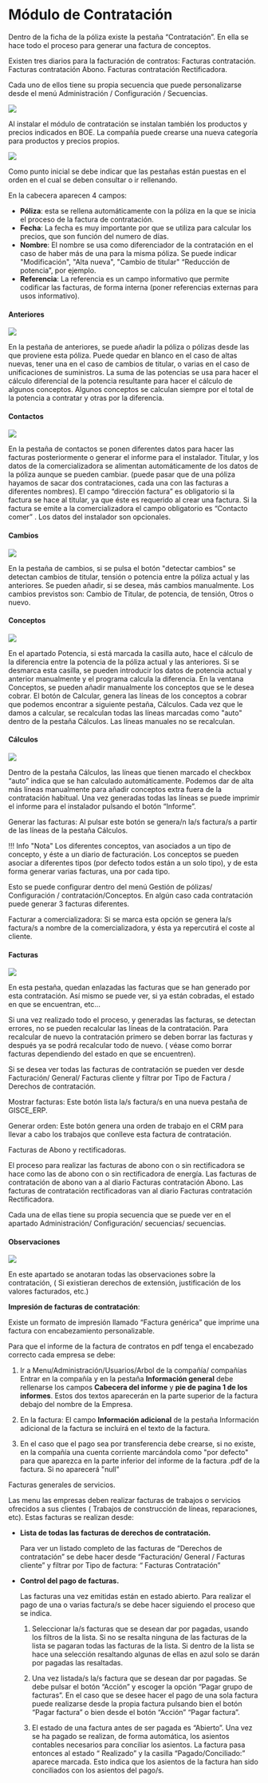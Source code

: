# Módulo de Contratación

Dentro de la ficha de la póliza existe la pestaña “Contratación”. En ella se hace todo el proceso para generar una factura de conceptos.

Existen tres diarios para la facturación de contratos:
Facturas contratación.
Facturas contratación Abono.
Facturas contratación Rectificadora.

Cada uno de ellos tiene su propia secuencia que puede personalizarse desde el menú Administración / Configuración / Secuencias.

![](_static/facturacion_contratacion/1.png)

Al instalar el módulo de contratación se instalan también los productos y precios indicados en BOE. La compañía puede crearse una nueva categoría para productos y precios propios.

![](_static/facturacion_contratacion/2.png)

Como punto inicial se debe indicar que las pestañas están puestas en el orden en el cual se deben consultar o ir rellenando.

En la cabecera aparecen 4 campos:

* **Póliza**: esta se rellena automáticamente con la póliza en la que se inicia el proceso de la factura de contratación.
* **Fecha**: La fecha es muy importante por que se utiliza para calcular los precios, que son función del numero de días.
* **Nombre**: El nombre se usa como diferenciador de la contratación en el caso de haber más de una para la misma póliza. Se puede indicar "Modificación", "Alta nueva", "Cambio de titular" “Reducción de potencia”, por ejemplo.
* **Referencia**: La referencia es un campo informativo que permite codificar las facturas, de forma interna (poner referencias externas para usos informativo).


#### Anteriores

![](_static/facturacion_contratacion/3.png)

En la pestaña de anteriores, se puede añadir la póliza o pólizas desde las que proviene esta póliza. Puede quedar en blanco en el caso de altas nuevas, tener una en el caso de cambios de titular, o varias en el caso de unificaciones de suministros.
La suma de las potencias se usa para hacer el cálculo diferencial de la potencia resultante para hacer el cálculo de algunos conceptos. Algunos conceptos se calculan siempre por el total de la potencia a contratar y otras por la diferencia.

#### Contactos

![](_static/facturacion_contratacion/4.png)

En la pestaña de contactos se ponen diferentes datos para hacer las facturas posteriormente o generar el informe para el instalador.
Titular, y los datos de la comercializadora se alimentan automáticamente de los datos de la póliza aunque se pueden cambiar. (puede pasar que de una póliza hayamos de sacar dos contrataciones, cada una con las facturas a diferentes nombres).
El campo “dirección factura” es obligatorio si la factura se hace al titular, ya que éste es requerido al crear una factura.
Si la factura se emite a la comercializadora el campo obligatorio es “Contacto comer” .
Los datos del instalador son opcionales.

#### Cambios

![](_static/facturacion_contratacion/5.png)

En la pestaña de cambios, si se pulsa el botón "detectar cambios" se detectan cambios de titular, tensión o potencia entre la póliza actual y las anteriores.
Se pueden añadir, si se desea, más cambios manualmente. Los cambios previstos son: Cambio de Titular, de potencia, de tensión, Otros o nuevo.

#### Conceptos

![](_static/facturacion_contratacion/6.png)

En el apartado Potencia, si está marcada la casilla auto, hace el cálculo de la diferencia entre la potencia de la póliza actual y las anteriores.
Si se desmarca esta casilla, se pueden introducir los datos de potencia actual y anterior manualmente y el programa calcula la diferencia.
En la ventana Conceptos, se pueden añadir manualmente los conceptos que se le desea cobrar.
El botón de Calcular, genera las líneas de los conceptos a cobrar que podemos encontrar a siguiente pestaña, Cálculos.
Cada vez que le damos a calcular, se recalculan todas las líneas marcadas como "auto" dentro de la pestaña Cálculos.
Las líneas manuales no se recalculan.

#### Cálculos

![](_static/facturacion_contratacion/7.png)

Dentro de la pestaña Cálculos, las líneas que tienen marcado el checkbox “auto” indica que se han calculado automáticamente.
Podemos dar de alta más líneas manualmente para añadir conceptos extra fuera de la contratación habitual.
Una vez generadas todas las líneas se puede imprimir el informe para el instalador pulsando el botón “Informe”.

Generar las facturas: Al pulsar este botón se genera/n la/s factura/s a partir de las líneas de la pestaña Cálculos.

!!! Info "Nota"
    Los diferentes conceptos, van asociados a un tipo de concepto, y éste a un diario de facturación. Los conceptos se pueden asociar a diferentes tipos (por defecto todos están a un solo tipo), y de esta forma generar varias facturas, una por cada tipo.

Esto se puede configurar dentro del menú Gestión de pólizas/ Configuración / contratación/Conceptos. En algún caso cada contratación puede generar 3 facturas diferentes.

Facturar a comercializadora: Si se marca esta opción se genera la/s factura/s a nombre de la comercializadora, y ésta ya repercutirá el coste al cliente.


#### Facturas

![](_static/facturacion_contratacion/8.png)

En esta pestaña, quedan enlazadas las facturas que se han generado por esta contratación. Así mismo se puede ver, si ya están cobradas, el estado en que se encuentran, etc...

Si una vez realizado todo el proceso, y generadas las facturas, se detectan errores, no se pueden recalcular las líneas de la contratación.
Para recalcular de nuevo la contratación primero se deben borrar las facturas y después ya se podrá recalcular todo de nuevo. ( véase como borrar facturas dependiendo del estado en que se encuentren).

Si se desea ver todas las facturas de contratación se pueden ver desde Facturación/ General/ Facturas cliente y filtrar por Tipo de Factura / Derechos de contratación.

Mostrar facturas: Este botón lista la/s factura/s en una nueva pestaña de GISCE_ERP.

Generar orden: Este botón genera una orden de trabajo en el CRM para llevar a cabo los trabajos que conlleve esta factura de contratación.

Facturas de Abono y rectificadoras.

El proceso para realizar las facturas de abono con o sin rectificadora se hace como las de abono con o sin rectificadora de energía.
Las facturas de contratación de abono van a al diario Facturas contratación Abono.
Las facturas de contratación rectificadoras van al diario Facturas contratación Rectificadora.

Cada una de ellas tiene su propia secuencia que se puede ver en el apartado Administración/ Configuración/ secuencias/ secuencias.

#### Observaciones

![](_static/facturacion_contratacion/9.png)

En este apartado se anotaran todas las observaciones sobre la contratación,
( Si existieran derechos de extensión, justificación de los valores facturados, etc.)

**Impresión de facturas de contratación**:

Existe un formato de impresión llamado “Factura genérica” que imprime una factura con encabezamiento personalizable.

Para que el informe de la factura de contratos en pdf tenga el encabezado correcto cada empresa se debe:


1. Ir a Menu/Administración/Usuarios/Arbol de la compañía/ compañías
Entrar en la compañía y en la pestaña **Información general** debe rellenarse los campos **Cabecera del informe** y **pie de pagina 1 de los informes**.
Estos dos textos aparecerán en la parte superior de la factura debajo del nombre de la Empresa.

2. En la factura: El campo **Información adicional** de la pestaña Información adicional de la factura se incluirá en el texto de la factura.

3. En el caso que el pago sea por transferencia debe crearse, si no existe, en la compañía una cuenta corriente marcándola como "por defecto" para que aparezca en la parte inferior del informe de la factura .pdf de la factura. Si no aparecerá "null"

Facturas generales de servicios.

Las menu las empresas deben realizar facturas de trabajos o servicios ofrecidos a sus clientes ( Trabajos de construcción de líneas, reparaciones, etc). Estas facturas se realizan desde:

* **Lista de todas las facturas de derechos de contratación.**

    Para ver un listado completo de las facturas de “Derechos de contratación” se debe hacer desde
    “Facturación/ General / Facturas cliente”
    y filtrar por Tipo de factura: “ Facturas Contratación”

* **Control del pago de facturas.**

    Las facturas una vez emitidas están en estado abierto.
    Para realizar el pago de una o varias factura/s se debe hacer siguiendo el proceso que se indica.

    1. Seleccionar la/s facturas que se desean dar por pagadas, usando los filtros de la lista.
    Si no se resalta ninguna de las facturas de la lista se pagaran todas las facturas de la lista. Si dentro de la lista se hace una selección resaltando algunas de ellas en azul solo se darán por pagadas las resaltadas.

    2. Una vez listada/s la/s factura que se desean dar por pagadas. Se debe pulsar el botón “Acción” y escoger la opción “Pagar grupo de facturas”. En el caso que se desee hacer el pago de una sola factura puede realizarse desde la propia factura pulsando bien el botón “Pagar factura” o bien desde el botón “Acción” “Pagar factura”.
    3. El estado de una factura antes de ser pagada es “Abierto”. Una vez se ha pagado se realizan, de forma automática, los asientos contables necesarios para conciliar los asientos. La factura pasa entonces al estado “ Realizado” y la casilla “Pagado/Conciliado:” aparece marcada. Esto indica que los asientos de la factura han sido conciliados con los asientos del pago/s.  
